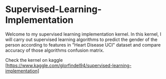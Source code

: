 # Supervised-Learning-Implementation
Welcome to my supervised learning implementation kernel. In this kernel, I will carry out supervised learning  algorithms to predict the gender of the person according to features in "Heart Disease UCI" dataset and compare accuracy of those algorithms  confusion matrix.

Check the kernel on kaggle [https://www.kaggle.com/glorfindel94/supervised-learning-implementation]
